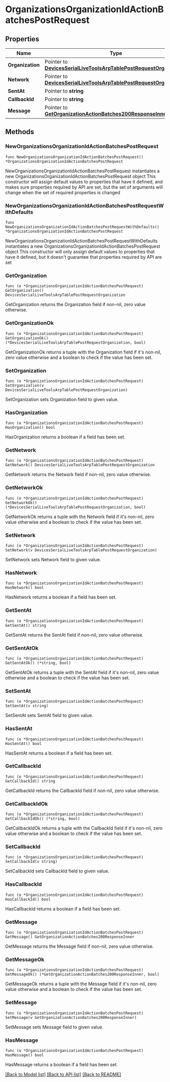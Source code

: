 # OrganizationsOrganizationIdActionBatchesPostRequest

## Properties

Name | Type | Description | Notes
------------ | ------------- | ------------- | -------------
**Organization** | Pointer to [**DevicesSerialLiveToolsArpTablePostRequestOrganization**](DevicesSerialLiveToolsArpTablePostRequestOrganization.md) |  | [optional] 
**Network** | Pointer to [**DevicesSerialLiveToolsArpTablePostRequestOrganization**](DevicesSerialLiveToolsArpTablePostRequestOrganization.md) |  | [optional] 
**SentAt** | Pointer to **string** |  | [optional] 
**CallbackId** | Pointer to **string** |  | [optional] 
**Message** | Pointer to [**GetOrganizationActionBatches200ResponseInner**](GetOrganizationActionBatches200ResponseInner.md) |  | [optional] 

## Methods

### NewOrganizationsOrganizationIdActionBatchesPostRequest

`func NewOrganizationsOrganizationIdActionBatchesPostRequest() *OrganizationsOrganizationIdActionBatchesPostRequest`

NewOrganizationsOrganizationIdActionBatchesPostRequest instantiates a new OrganizationsOrganizationIdActionBatchesPostRequest object
This constructor will assign default values to properties that have it defined,
and makes sure properties required by API are set, but the set of arguments
will change when the set of required properties is changed

### NewOrganizationsOrganizationIdActionBatchesPostRequestWithDefaults

`func NewOrganizationsOrganizationIdActionBatchesPostRequestWithDefaults() *OrganizationsOrganizationIdActionBatchesPostRequest`

NewOrganizationsOrganizationIdActionBatchesPostRequestWithDefaults instantiates a new OrganizationsOrganizationIdActionBatchesPostRequest object
This constructor will only assign default values to properties that have it defined,
but it doesn't guarantee that properties required by API are set

### GetOrganization

`func (o *OrganizationsOrganizationIdActionBatchesPostRequest) GetOrganization() DevicesSerialLiveToolsArpTablePostRequestOrganization`

GetOrganization returns the Organization field if non-nil, zero value otherwise.

### GetOrganizationOk

`func (o *OrganizationsOrganizationIdActionBatchesPostRequest) GetOrganizationOk() (*DevicesSerialLiveToolsArpTablePostRequestOrganization, bool)`

GetOrganizationOk returns a tuple with the Organization field if it's non-nil, zero value otherwise
and a boolean to check if the value has been set.

### SetOrganization

`func (o *OrganizationsOrganizationIdActionBatchesPostRequest) SetOrganization(v DevicesSerialLiveToolsArpTablePostRequestOrganization)`

SetOrganization sets Organization field to given value.

### HasOrganization

`func (o *OrganizationsOrganizationIdActionBatchesPostRequest) HasOrganization() bool`

HasOrganization returns a boolean if a field has been set.

### GetNetwork

`func (o *OrganizationsOrganizationIdActionBatchesPostRequest) GetNetwork() DevicesSerialLiveToolsArpTablePostRequestOrganization`

GetNetwork returns the Network field if non-nil, zero value otherwise.

### GetNetworkOk

`func (o *OrganizationsOrganizationIdActionBatchesPostRequest) GetNetworkOk() (*DevicesSerialLiveToolsArpTablePostRequestOrganization, bool)`

GetNetworkOk returns a tuple with the Network field if it's non-nil, zero value otherwise
and a boolean to check if the value has been set.

### SetNetwork

`func (o *OrganizationsOrganizationIdActionBatchesPostRequest) SetNetwork(v DevicesSerialLiveToolsArpTablePostRequestOrganization)`

SetNetwork sets Network field to given value.

### HasNetwork

`func (o *OrganizationsOrganizationIdActionBatchesPostRequest) HasNetwork() bool`

HasNetwork returns a boolean if a field has been set.

### GetSentAt

`func (o *OrganizationsOrganizationIdActionBatchesPostRequest) GetSentAt() string`

GetSentAt returns the SentAt field if non-nil, zero value otherwise.

### GetSentAtOk

`func (o *OrganizationsOrganizationIdActionBatchesPostRequest) GetSentAtOk() (*string, bool)`

GetSentAtOk returns a tuple with the SentAt field if it's non-nil, zero value otherwise
and a boolean to check if the value has been set.

### SetSentAt

`func (o *OrganizationsOrganizationIdActionBatchesPostRequest) SetSentAt(v string)`

SetSentAt sets SentAt field to given value.

### HasSentAt

`func (o *OrganizationsOrganizationIdActionBatchesPostRequest) HasSentAt() bool`

HasSentAt returns a boolean if a field has been set.

### GetCallbackId

`func (o *OrganizationsOrganizationIdActionBatchesPostRequest) GetCallbackId() string`

GetCallbackId returns the CallbackId field if non-nil, zero value otherwise.

### GetCallbackIdOk

`func (o *OrganizationsOrganizationIdActionBatchesPostRequest) GetCallbackIdOk() (*string, bool)`

GetCallbackIdOk returns a tuple with the CallbackId field if it's non-nil, zero value otherwise
and a boolean to check if the value has been set.

### SetCallbackId

`func (o *OrganizationsOrganizationIdActionBatchesPostRequest) SetCallbackId(v string)`

SetCallbackId sets CallbackId field to given value.

### HasCallbackId

`func (o *OrganizationsOrganizationIdActionBatchesPostRequest) HasCallbackId() bool`

HasCallbackId returns a boolean if a field has been set.

### GetMessage

`func (o *OrganizationsOrganizationIdActionBatchesPostRequest) GetMessage() GetOrganizationActionBatches200ResponseInner`

GetMessage returns the Message field if non-nil, zero value otherwise.

### GetMessageOk

`func (o *OrganizationsOrganizationIdActionBatchesPostRequest) GetMessageOk() (*GetOrganizationActionBatches200ResponseInner, bool)`

GetMessageOk returns a tuple with the Message field if it's non-nil, zero value otherwise
and a boolean to check if the value has been set.

### SetMessage

`func (o *OrganizationsOrganizationIdActionBatchesPostRequest) SetMessage(v GetOrganizationActionBatches200ResponseInner)`

SetMessage sets Message field to given value.

### HasMessage

`func (o *OrganizationsOrganizationIdActionBatchesPostRequest) HasMessage() bool`

HasMessage returns a boolean if a field has been set.


[[Back to Model list]](../README.md#documentation-for-models) [[Back to API list]](../README.md#documentation-for-api-endpoints) [[Back to README]](../README.md)


